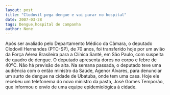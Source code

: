 ```yaml
---
layout: post
title: "Clodovil pega dengue e vai parar no hospital"
date: 2007-03-28
tags: Dengue,hospital de campanha
author: None
---
```

Após ser avaliado pelo Departamento Médico da Câmara, o deputado Clodovil Hernandes (PTC-SP), de 70 anos, foi transferido hoje por um avião da Força Aérea Brasileira para a Clínica Santé, em São Paulo, com suspeita de quadro de dengue. 
O deputado apresenta dores no corpo e febre de 40ºC. Não há previsão de alta.
Na semana passada, o deputado teve uma audiência com o então ministro da Saúde, Agenor Álvares, para denunciar um surto de dengue na cidade de Ubatuba, onde tem uma casa. 
Hoje ele recebeu um telefonema do novo ministro da pasta, José Gomes Temporão, que informou o envio de uma equipe epidemiológica à cidade.  